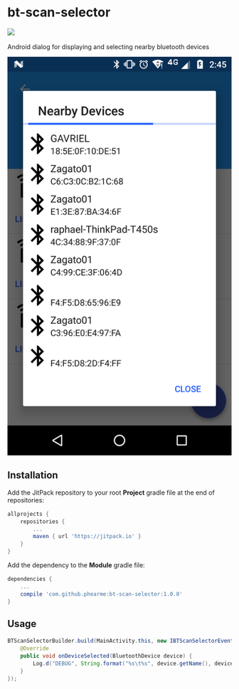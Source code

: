# bt-scan-selector
[![](https://jitpack.io/v/phearme/bt-scan-selector.svg)](https://jitpack.io/#phearme/bt-scan-selector)

Android dialog for displaying and selecting nearby bluetooth devices

<img src="art/s001.png" />

## Installation
Add the JitPack repository to your root **Project** gradle file at the end of repositories:
```gradle
allprojects {
	repositories {
		...
		maven { url 'https://jitpack.io' }
	}
}
```
Add the dependency to the **Module** gradle file:
```gradle
dependencies {
	...
	compile 'com.github.phearme:bt-scan-selector:1.0.0'
}
```

## Usage
```java
BTScanSelectorBuilder.build(MainActivity.this, new IBTScanSelectorEvents() {
	@Override
	public void onDeviceSelected(BluetoothDevice device) {
		Log.d("DEBUG", String.format("%s\t%s", device.getName(), device.getAddress()));
	}
});
```
